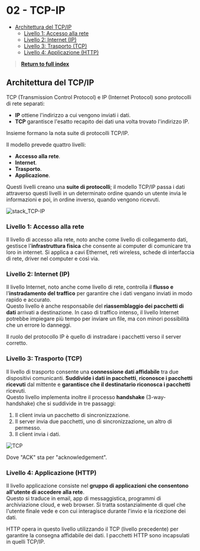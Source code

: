 # 02 - TCP-IP <!-- omit from toc -->

- [Architettura del TCP/IP](#architettura-del-tcpip)
  - [Livello 1: Accesso alla rete](#livello-1-accesso-alla-rete)
  - [Livello 2: Internet (IP)](#livello-2-internet-ip)
  - [Livello 3: Trasporto (TCP)](#livello-3-trasporto-tcp)
  - [Livello 4: Applicazione (HTTP)](#livello-4-applicazione-http)

> [**Return to full index**](00%20-%20Index.md)

## Architettura del TCP/IP

TCP (Transmission Control Protocol) e IP (Internet Protocol) sono protocolli di rete separati:

- **IP** ottiene l'indirizzo a cui vengono inviati i dati.
- **TCP** garantisce l'esatto recapito dei dati una volta trovato l'indirizzo IP.

Insieme formano la nota suite di protocolli TCP/IP.

Il modello prevede quattro livelli:
- **Accesso alla rete**.
- **Internet**.
- **Trasporto**.
- **Applicazione**.

Questi livelli creano una **suite di protocolli**; il modello TCP/IP passa i dati attraverso questi livelli in un determinato ordine quando un utente invia le informazioni e poi, in ordine inverso, quando vengono ricevuti.

![stack_TCP-IP](resources/stack_TCP-IP.png)

### Livello 1: Accesso alla rete

Il livello di accesso alla rete, noto anche come livello di collegamento dati, gestisce l'**infrastruttura fisica** che consente ai computer di comunicare tra loro in internet. Si applica a cavi Ethernet, reti wireless, schede di interfaccia di rete, driver nel computer e così via.

### Livello 2: Internet (IP)

Il livello Internet, noto anche come livello di rete, controlla il **flusso e** l'**instradamento del traffico** per garantire che i dati vengano inviati in modo rapido e accurato. 
\
Questo livello è anche responsabile del **riassemblaggio dei pacchetti di dati** arrivati a destinazione. In caso di traffico intenso, il livello Internet potrebbe impiegare più tempo per inviare un file, ma con minori possibilità che un errore lo danneggi.

Il ruolo del protocollo IP è quello di instradare i pacchetti verso il server corretto.

### Livello 3: Trasporto (TCP)

Il livello di trasporto consente una **connessione dati affidabile** tra due dispositivi comunicanti. **Suddivide i dati in pacchetti**, **riconosce i pacchetti ricevuti** dal mittente e **garantisce che il destinatario riconosca i pacchetti** ricevuti.
\
Questo livello implementa inoltre il processo **handshake** (3-way-handshake) che si suddivide in tre passaggi:
1. Il client invia un pacchetto di sincronizzazione.
2. Il server invia due pacchetti, uno di sincronizzazione, un altro di permesso.
3. Il client invia i dati.

![TCP](resources/TCP.png)

Dove "ACK" sta per "acknowledgement".

### Livello 4: Applicazione (HTTP)

Il livello applicazione consiste nel **gruppo di applicazioni che consentono all'utente di accedere alla rete**. 
\
Questo si traduce in email, app di messaggistica, programmi di archiviazione cloud, e web browser. Si tratta sostanzialmente di quel che l'utente finale vede e con cui interagisce durante l'invio e la ricezione dei dati.

HTTP opera in questo livello utilizzando il TCP (livello precedente) per garantire la consegna affidabile dei dati. I pacchetti HTTP sono incapsulati in quelli TCP/IP.
